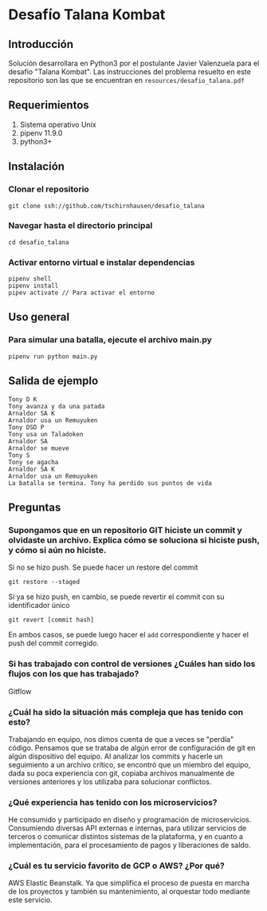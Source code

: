 # Desafío Talana Kombat

## Introducción
Solución desarrollara en Python3 por el postulante Javier Valenzuela para el desafío "Talana Kombat".
Las instrucciones del problema resuelto en este repositorio son las que se encuentran en `resources/desafio_talana.pdf`

## Requerimientos
1. Sistema operativo Unix
2. pipenv 11.9.0
3. python3+

## Instalación
### Clonar el repositorio
```
git clone ssh://github.com/tschirnhausen/desafio_talana
```

### Navegar hasta el directorio principal
```
cd desafio_talana
```

### Activar entorno virtual e instalar dependencias
```
pipenv shell
pipenv install
pipev activate // Para activar el entorno
```

## Uso general
### Para simular una batalla, ejecute el archivo main.py
```
pipenv run python main.py
```

## Salida de ejemplo
```
Tony D K
Tony avanza y da una patada
Arnaldor SA K
Arnaldor usa un Remuyuken
Tony DSD P
Tony usa un Taladoken
Arnaldor SA 
Arnaldor se mueve
Tony S 
Tony se agacha
Arnaldor SA K
Arnaldor usa un Remuyuken
La batalla se termina. Tony ha perdido sus puntos de vida
```

## Preguntas
### Supongamos que en un repositorio GIT hiciste un commit y olvidaste un archivo. Explica cómo se soluciona si hiciste push, y cómo si aún no hiciste. 
Si no se hizo push. Se puede hacer un restore del commit
```
git restore --staged
```

Si ya se hizo push, en cambio, se puede revertir el commit con su identificador único
```
git revert [commit hash]
```

En ambos casos, se puede luego hacer el `add` correspondiente y hacer el push del commit corregido.

### Si has trabajado con control de versiones ¿Cuáles han sido los flujos con los que has trabajado?
Gitflow

### ¿Cuál ha sido la situación más compleja que has tenido con esto?
Trabajando en equipo, nos dimos cuenta de que a veces se "perdía" código. Pensamos que se trataba de algún error de configuración de git en algún dispositivo del equipo. Al analizar los commits y hacerle un seguimiento a un archivo crítico, se encontró que un miembro del equipo, dada su poca experiencia con git, copiaba archivos manualmente de versiones anteriores y los utilizaba para solucionar conflictos. 

### ¿Qué experiencia has tenido con los microservicios? 
He consumido y participado en diseño y programación de microservicios. Consumiendo diversas API externas e internas, para utilizar servicios de terceros o comunicar distintos sistemas de la plataforma, y en cuanto a implementación, para el procesamiento de pagos y liberaciones de saldo.

### ¿Cuál es tu servicio favorito de GCP o AWS? ¿Por qué? 
AWS Elastic Beanstalk. Ya que simplifica el proceso de puesta en marcha de los proyectos y también su mantenimiento, al orquestar todo mediante este servicio.
